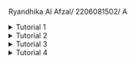Ryandhika Al Afzal/ 2206081502/ A

<details>
<summary>Tutorial 1</summary>

Reflection 1
Menurut saya coding saya masih belum baik, tetapi setidaknya saya sudah lebih baik daripada saat masih di kelas DDP 2. Saat ini code saya sudah sedikit menerapkan prinsip clean code, setelah mengerjakan exercise 1 ini saya sedikit kesulitan karena belum terbiasa dengan syntax java springboot.Contoh clean code yang sudah saya terapkan adalah:
1. Menuliskan nama variable dan nama function dengan jelas
2. Comment dapat saya buat se minimal mungkin dengan cara membuat code yang lebih jelas untuk dibaca

Error yang saya temui adalah Whitelabel Error Page, solusi : membuat nama file sama persis dengan yang ada di controller sebelumnya saya menulis nama file html CreateProduct sementara di controller adalah createProduct di mana seharusnya file html juga huruf c pertama tidak kapital begitu juga untuk file html productList dan memperbaiki typo nama variable di file html

Reflection 2
1. After writing the unit test, how do you feel? How many unit tests should be made in a class? How to make sure that our unit tests are enough to verify our program? It would be good if you learned about code coverage. Code coverage is a metric that can help you understand how much of your source is tested. If you have 100% code coverage, does that mean your code has no bugs or errors?
   setelah menulis unit test saya merasa awalnya unit test ini merepotkan, tetapi jika project yang dikerjakan besar unit test dapat membuat saya lebih tenang karena mengetahui hampir seluruh kemungkinan terjadi bug atau error tidak akan terjadi. Menurut saya jumlah unit test tidak ada batas minimal atau maksimal harus berapa tapi minimmal dapat membuat unit test untuk setiap function dan class beserta untuk skenario berhasil dan gagal. Untuk cara memastikan unit test dapat memverifikasi code program kita adalah semua fitur terutama pada function sudah dibuat unit-test nya beserta kemungkinan berhasil dan gagal serta minimal 80% dari program sudah di test. Menurut saya 100% code coverage belum menjamin code tidak memiliki bug atau error masih ada banyak kemungkinan dari skenario berhasil dan gagal yang belum di test.

2. Suppose that after writing the CreateProductFunctionalTest.java along with the corresponding test case, you were asked to create another functional test suite that verifies the number of items in the product list. You decided to create a new Java class similar to the prior functional test suites with the same setup procedures and instance variables.
   What do you think about the cleanliness of the code of the new functional test suite? Will the new code reduce the code quality? Identify the potential clean code issues, explain the reasons, and suggest possible improvements to make the code cleaner!
   Untuk pertanyaan ini saya belum dapat menjawabnya karena saya belum sepenuhnya selesai membuat Functional Test.
</details>

<details>
<summary>Tutorial 2</summary>

Reflection

1. Code qualitiy issue yang saya alami di antaranya :
   - masalah permission denied pada gradlew di dockerfile, solusi saya adalah menggunakan perintah chmod +x gradlew
   - jacoco tidak muncul pada build report, solusi dengan run test jacocoTestReport tetapi test yang fail saya hapus terlebih dahulu
   - memperbaiki isu sonarcloud dengan memastikan properti yang ada pada sonar sudah sesuai dengan yang ada di sonarcloud, mengubah port yang sebelumnya 8000 menjadi 8080
2. Menurut saya implementasi saya sudah menerapkan ci/cd karena github akan melakukan test dan code scanning otomatis jika ada push atau pull dengan ada nya workflows ci dan scorecard dan implementasi saat ini juga dapat deploy dan redeploy otomatis dengan platform koyeb jika ada push atau pull dari branch main.
</details>

<details>
<summary>Tutorial 3</summary>

1. Prinsip yang saya terapkan adalah
   - SRP, yaitu setiap class hanya memiliki 1 tanggung jawab. Pada tutorial ini saya terapkan dengan :
      - memindahkan set id dari yang sebelumnya ada pada class Car ke class CarRepository, agar class car hanya memiliki 1 tanggung jawab yaitu sebagai model dan CarRepository juga tetap hanya memiliki 1 tanggung jawab sebagai pengatur object Car yang dibuat
      - memisahkan CarController dengan ProductController agar CarController hanya memiliki 1 tanggung jawab sebagai controller untuk Car dan ProductController hanya memiliki 1 tanggung jawab sebagai controller untuk Product
      - CarController tidak lagi extend ProductController
   - OCP, yaitu class open untuk digunakan dan diekstensi, tetapi close untuk modifikasi, yang saya terapkan adalah :
      - yang saya gunakan pada CarController adalah interface dari CarService bukan implementasi agar implementasinya tetap close untuk modifikasi
   - Dependency Inversion, yaitu membuat class ketergantungannya pada suatu abstraksi bukan dengan class lain, yang saya terapkan adalah :
      - dengan menghapus public modifier pada method di interface Car Service dan Product Service sehingga mencegah class lain dependent dengan interface tersebut
   - Selain prinsip solid saya juga menerapkan clean code dengan menghapus comment yang tidak diperlukan dan membuat code lebih readable
   - Pada tutorial ini belum menerapkan LSP karena  belum ada suatu class yang di extend dari class lain
   - Sudah menerapkan interface segregation karena interface sudah dibagi sesuai dengan fungsinya
   
2. Manfaat solid principle pada project saya adalah code sudah lebih rapi sehingga lebih mudah untuk di maintain hingga selesai tutorial, low coupling sehingga jika ada perubahan yang dilakukan di kemudian hari tidak harus merubah class atau function yang lain, scalable dari awal semester yang sederhana hingga semakin kompleks ke depannya, dan adaptable. Contoh kasus adalah dengan SRP jika ada error pada ProductController maka saya dapat langsung tau harus memperbaiki ProductController dan kemungkinan besar tidak perlu mengubah controller yang lain.

3. Tanpa menerapkan solid principle code saya akan berantakan dan sulit dibaca sehingga pada tutorial berikutnya dapat menyulitkan saya jika ada perubahan atau tambahan bahkan saya dapat lupa apa maksud dari code saya, jika dependency tinggi atau high coupling dapat menyulitkan karena jika salah satu class atau function diubah maka harus mengubah class atau function lain yang bersangkutan jika tidak dapat membuat code berjalan tidak sesuai yang diinginkan, code saya menjadi sulit dimaintain dan tidak adaptable, dan tidak scalable untuk dilanjutkan pada tutorial berikutnya. Contoh kasus adalah jika ada error pada CarController, tetapi tidak menerapkan solid artinya tanpa srp semua function bersatu dan saya akan bingung untuk memperbaiki error di mana, dan jika sudah ketemu karena ada dependency kemungkinan harus memperbaiki semua class atau function yang saling bergantungan.
</details>

<details>
<summary>Tutorial 4</summary>

1. Menurut saya TDD flow sangat berguna bagi saya, karena dengan TDD flow kode akan lebih mudah untuk di mantain dalam jangka panjang misalnya sampai akhir kuliah pemrograman lanjut, memudahkan jika ada refactor, dapat mengetahui kode yang dibuat sudah memenuhi kebutuhan atau belum, mencegah terjadinya bug atau error walau tidak 100%, dengan functional test juga memastikan aplikasi atau project sudah berjala dengan baik.
2. Test yang saya buat hampir memenuhi FIRST principle, karena test yang saya buat sudah memenuhi prinsip Fast yaitu test yang saya buat sudah berjalan dengan cepat, prinsip Isolated yaitu test yang saya buat tidak memiliki ketergantungan sama lain, sehingga saat ada test yang gagal langsung diketahui sumber kesalahannya, prinsip repeatable yaitu test yang saya buat hasilnya selalu konsisten sehingga jika test dijalankan ulang akan tetap berhasil, prinsip self validating yaitu test yang saya buat tidak perlu dicek secara manual, dan prinsip Thorough/Timely test yang saya buat sudah saya buat untuk dapat cover case selengkap mungkin, walaupun pasti ada edge case yang belum ter-cover. Untuk memenuhi prinsip ini saya menggunakan teknik dummy, mocks, setUp, dan tearDown untuk menghindari duplikasi dan membersihkan objek. Menurut saya juga test yang saya buat telah mencakup happy and unhappy path.
</details>